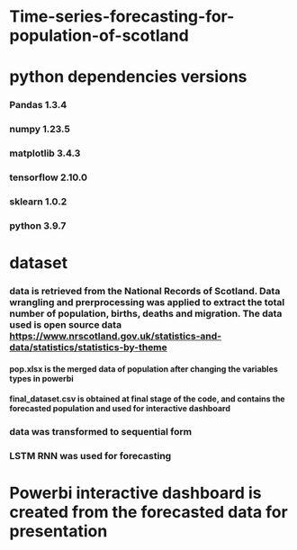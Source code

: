 # Time-series-forecasting-for-population-of-scotland

# python dependencies versions
### Pandas 1.3.4
### numpy 1.23.5
### matplotlib 3.4.3
### tensorflow 2.10.0
### sklearn 1.0.2
### python 3.9.7
#
# dataset
### data is retrieved from the National Records of Scotland. Data wrangling and prerprocessing was applied to extract the total number of population, births, deaths and migration. The data used is open source data https://www.nrscotland.gov.uk/statistics-and-data/statistics/statistics-by-theme
#### pop.xlsx is the merged data of population after changing the variables types in powerbi
#### final_dataset.csv is obtained at final stage of the code, and contains the forecasted population and used for interactive dashboard

### data was transformed to sequential form
### LSTM RNN was used for forecasting
#
# Powerbi interactive dashboard is created from the forecasted data for presentation
